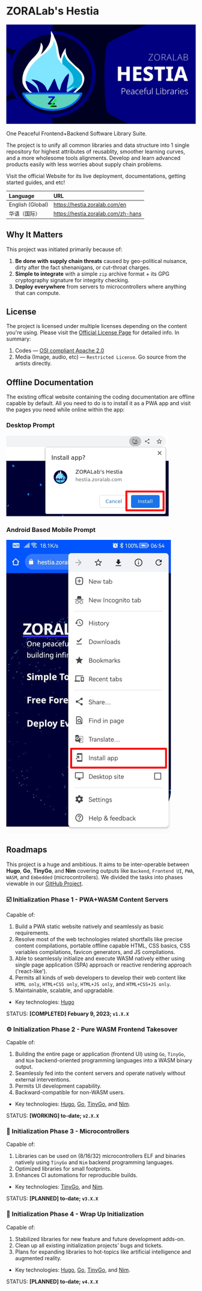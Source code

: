 # ZORALab's Hestia
[![Banner](artworks/logos/zoralab-hestia-1200x630.svg)](https://hestia.zoralab.com)

One Peaceful Frontend+Backend Software Library Suite.

The project is to unify all common libraries and data structure into 1 single
repository for highest attributes of reusablity, smoother learning curves, and a
more wholesome tools alignments. Develop and learn advanced products easily with
less worries about supply chain problems.

Visit the official Website for its live deployment, documentations,
getting started guides, and etc!

| Language          | URL                                |
|:------------------|:-----------------------------------|
| English (Global)  | https://hestia.zoralab.com/en      |
| 华语（国际）      | https://hestia.zoralab.com/zh-hans |




## Why It Matters
This project was initiated primarily because of:

1. **Be done with supply chain threats** caused by geo-political nuisance, dirty
   after the fact shenanigans, or cut-throat charges.
2. **Simple to integrate** with a simple `zip` archive format + its GPG
   cryptography signature for integrity checking.
3. **Deploy everywhere** from servers to microcontrollers where anything that
   can compute.



## License
The project is licensed under multiple licenses depending on the content you're
using. Please visit the
[Official License Page](https://hestia.zoralab.com/licenses) for detailed info.
In summary:

1. Codes — [OSI compliant Apache 2.0](https://opensource.org/license/apache-2-0/)
2. Media (Image, audio, etc) — `Restricted License`. Go source from the artists
   directly.




## Offline Documentation
The existing offical website containing the coding documentation are offline
capable by default. All you need to do is to install it as a PWA app and visit
the pages you need while online within the app:

### Desktop Prompt

![Desktop Install](artworks/screenshots/desktop-install.jpg)


### Android Based Mobile Prompt

![Mobile Install](artworks/screenshots/mobile-install.jpg)




## Roadmaps
This project is a huge and ambitious. It aims to be inter-operable between
**Hugo**, **Go**, **TinyGo**, and **Nim** covering outputs like `Backend`,
`Frontend UI`, `PWA`, `WASM`, and `Embedded` (microcontrollers). We divided the
tasks into phases viewable in our
[GitHub Project](https://github.com/orgs/ZORALab/projects/6).


### ☑️ Initialization Phase 1 - PWA+WASM Content Servers
Capable of:

1. Build a PWA static website natively and seamlessly as basic requirements.
2. Resolve most of the web technologies related shortfalls like precise content
   compilations, portable offline capable HTML, CSS basics, CSS variables
   compilations, favicon generators, and JS compilations.
3. Able to seamlessly initialize and execute WASM natively either using
   single page application (SPA) approach or reactive rendering approach
   ('react-like').
4. Permits all kinds of web developers to develop their web content like
   `HTML only`, `HTML+CSS only`, `HTML+JS only`, and `HTML+CSS+JS only`.
5. Maintainable, scalable, and upgradable.

* Key technologies: [Hugo](https://gohugo.io/)

STATUS: **[COMPLETED] Febuary 9, 2023; `v1.X.X`**


### ⚙️ Initialization Phase 2 - Pure WASM Frontend Takesover
Capable of:

1. Building the entire page or application (frontend UI) using `Go`, `TinyGo`,
   and `Nim` backend-oriented programming languages into a WASM binary output.
2. Seamlessly fed into the content servers and operate natively without external
   interventions.
3. Permits UI development capability.
4. Backward-compatible for non-WASM users.

* Key technologies: [Hugo](https://gohugo.io/), [Go](https://go.dev/),
  [TinyGo](https://tinygo.org/), and [Nim](https://nim-lang.org/).

STATUS: **[WORKING] to-date; `v2.X.X`**


### 🔖 Initialization Phase 3 - Microcontrollers
Capable of:

1. Libraries can be used on (8/16/32) microcontrollers ELF and binaries natively
   using `TinyGo` and `Nim` backend programming languages.
2. Optimized libraries for small footprints.
3. Enhances CI automations for reproducible builds.

* Key technologies: [TinyGo](https://tinygo.org/), and
  [Nim](https://nim-lang.org/).

STATUS: **[PLANNED] to-date; `v3.X.X`**


### 🔖 Initialization Phase 4 - Wrap Up Initialization
Capable of:

1. Stabilized libraries for new feature and future development adds-on.
2. Clean up all existing initialization projects' bugs and tickets.
3. Plans for expanding libraries to hot-topics like artificial intelligence and
   augmented reality.

* Key technologies: [Hugo](https://gohugo.io/), [Go](https://go.dev/),
  [TinyGo](https://tinygo.org/), and [Nim](https://nim-lang.org/).

STATUS: **[PLANNED] to-date; `v4.X.X`**
